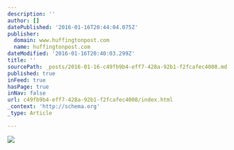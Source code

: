 ```yaml
---
description: ''
author: []
datePublished: '2016-01-16T20:44:04.075Z'
publisher:
  domain: www.huffingtonpost.com
  name: huffingtonpost.com
dateModified: '2016-01-16T20:40:03.299Z'
title: ''
sourcePath: _posts/2016-01-16-c49fb9b4-eff7-428a-92b1-f2fcafec4008.md
published: true
inFeed: true
hasPage: true
inNav: false
url: c49fb9b4-eff7-428a-92b1-f2fcafec4008/index.html
_context: 'http://schema.org'
_type: Article

---
```

![](http://big.assets.huffingtonpost.com/pushupcopierwait1.gif)